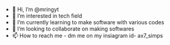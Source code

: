- 👋 Hi, I’m @mringyt
- 👀 I’m interested in tech field
- 🌱 I’m currently learning to make software with various codes
- 💞️ I’m looking to collaborate on making softwares
- 📫 How to reach me - dm me on my insiagram id- ax7_simps 

<!---
mringyt/mringyt is a ✨ special ✨ repository because its `README.md` (this file) appears on your GitHub profile.
You can click the Preview link to take a look at your changes.
--->

